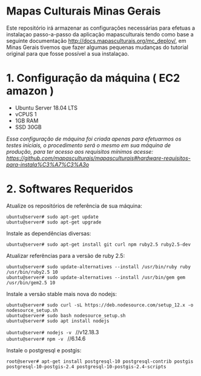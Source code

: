 # Mapas Culturais Minas Gerais

Este repositório irá armazenar as configurações necessárias para efetuas a instalaçao passo-a-passo da aplicação mapasculturais tendo como base a seguinte documentação http://docs.mapasculturais.org/mc_deploy/, em Minas Gerais tivemos que fazer algumas pequenas mudanças do tutorial original para que fosse possível a sua instalaçao.

# 1. Configuração da máquina ( EC2 amazon )

 * Ubuntu Server 18.04 LTS
 * vCPUS 1
 * 1GB RAM
 * SSD 30GB

<i>Essa configuração de máquina foi criada apenas para efetuarmos os testes iniciais, o procedimento será o mesmo em sua máquina de produção, para ter acesso aos requisitos mínimos acesse: https://github.com/mapasculturais/mapasculturais#hardware-requisitos-para-instala%C3%A7%C3%A3o</i>

# 2. Softwares Requeridos

  Atualize os repositórios de referência de sua máquina:
  
  ``` ubuntu@server# sudo apt-get update ```</br>
  ``` ubuntu@server# sudo apt-get upgrade ```</br>
  
  Instale as dependências diversas:
  
  ``` ubuntu@server# sudo apt-get install git curl npm ruby2.5 ruby2.5-dev ``` </br>
  
  Atualizar referências para a versão de ruby 2.5:
  
  ``` ubuntu@server# sudo update-alternatives --install /usr/bin/ruby ruby /usr/bin/ruby2.5 10 ``` </br>
  ``` ubuntu@server# sudo update-alternatives --install /usr/bin/gem gem /usr/bin/gem2.5 10 ``` </br>
  
  Instale a versão stable mais nova do nodejs:
  
  ```ubuntu@server# sudo curl -sL https://deb.nodesource.com/setup_12.x -o nodesource_setup.sh ``` </br>
  ```ubuntu@server# sudo bash nodesource_setup.sh  ``` </br>
  ```ubuntu@server# sudo apt install nodejs ``` </br>
  
  ```ubuntu@server# nodejs -v ``` //v12.18.3 </br>
  ```ubuntu@server# npm -v ``` //6.14.6 </br>
  
  Instale o postgresql e postgis: 
  
  ``` root@server# apt-get install postgresql-10 postgresql-contrib postgis postgresql-10-postgis-2.4 postgresql-10-postgis-2.4-scripts ```
  
  
